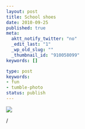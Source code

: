 ```yaml
---
layout: post
title: School shoes
date: 2010-09-25
published: true
meta:
  aktt_notify_twitter: "no"
  _edit_last: "1"
  _wp_old_slug: ""
  _thumbnail_id: "910058099"
keywords: []

type: post
keywords:
- fun
- tumble-photo
status: publish
---
```



[![](http://liblab.net/andyeick/files/2010/09/2010-08-19-at-07-04-12-300x224.jpg)](http://liblab.net/andyeick/blog/2010/09/25/school-shoes/2010-08-19-at-07-04-12/)

/
